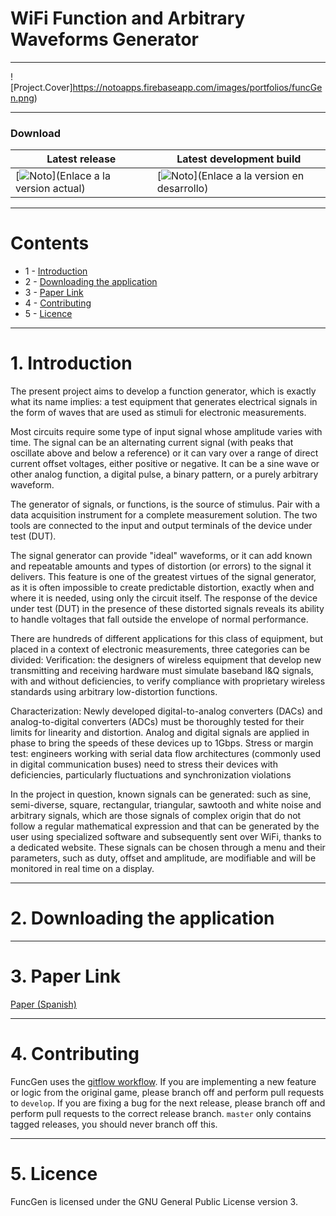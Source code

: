 
# WiFi Function and Arbitrary Waveforms Generator

---

![Project.Cover]https://notoapps.firebaseapp.com/images/portfolios/funcGen.png)

---

### Download
| Latest release | Latest development build |
|----------------|--------------------------|
| [![Noto](https://img.shields.io/badge/master-v1.0-green.svg)](Enlace a la version actual) | [![Noto](https://img.shields.io/badge/develop-v1.1+-blue.svg)](Enlace a la version en desarrollo) |

---

# Contents
- 1 - [Introduction](#1-introduction)
- 2 - [Downloading the application](#2-downloading-the-game-pre-built)
- 3 - [Paper Link](#3-paper-link)
- 4 - [Contributing](#4-contributing)
- 5 - [Licence](#5-licence)

---

# 1. Introduction

The present project aims to develop a function generator, which is exactly what its name implies: a test equipment that generates electrical signals in the form of waves that are used as stimuli for electronic measurements.

Most circuits require some type of input signal whose amplitude varies with time. The signal can be an alternating current signal (with peaks that oscillate above and below a reference) or it can vary over a range of direct current offset voltages, either positive or negative. It can be a sine wave or other analog function, a digital pulse, a binary pattern, or a purely arbitrary waveform.

The generator of signals, or functions, is the source of stimulus. Pair with a data acquisition instrument for a complete measurement solution. The two tools are connected to the input and output terminals of the device under test (DUT).

The signal generator can provide "ideal" waveforms, or it can add known and repeatable amounts and types of distortion (or errors) to the signal it delivers. This feature is one of the greatest virtues of the signal generator, as it is often impossible to create predictable distortion, exactly when and where it is needed, using only the circuit itself. The response of the device under test (DUT) in the presence of these distorted signals reveals its ability to handle voltages that fall outside the envelope of normal performance.

There are hundreds of different applications for this class of equipment, but placed in a context of electronic measurements, three categories can be divided: Verification: the designers of wireless equipment that develop new transmitting and receiving hardware must simulate baseband I&Q signals, with and without deficiencies, to verify compliance with proprietary wireless standards using arbitrary low-distortion functions.

Characterization: Newly developed digital-to-analog converters (DACs) and analog-to-digital converters (ADCs) must be thoroughly tested for their limits for linearity and distortion. Analog and digital signals are applied in phase to bring the speeds of these devices up to 1Gbps. Stress or margin test: engineers working with serial data flow architectures (commonly used in digital communication buses) need to stress their devices with deficiencies, particularly fluctuations and synchronization violations

In the project in question, known signals can be generated: such as sine, semi-diverse, square, rectangular, triangular, sawtooth and white noise and arbitrary signals, which are those signals of complex origin that do not follow a regular mathematical expression and that can be generated by the user using specialized software and subsequently sent over WiFi, thanks to a dedicated website. These signals can be chosen through a menu and their parameters, such as duty, offset and amplitude, are modifiable and will be monitored in real time on a display.

---

# 2. Downloading the application

---

# 3. Paper Link

[Paper (Spanish)](https://github.com/NotoFederico/FuncGen/blob/main/FuncGen_STM32DISCO/Informe.pdf)


---

# 4. Contributing

FuncGen uses the [gitflow workflow](https://www.atlassian.com/git/tutorials/comparing-workflows#gitflow-workflow). If you are implementing a new feature or logic from the original game, please branch off and perform pull requests to ```develop```. If you are fixing a bug for the next release, please branch off and perform pull requests to the correct release branch. ```master``` only contains tagged releases, you should never branch off this.

---
# 5. Licence

FuncGen is licensed under the GNU General Public License version 3.

